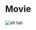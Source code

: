 # Movie

![alt tab](https://user-images.githubusercontent.com/26437161/27389750-91776a9e-569f-11e7-8208-ccc44d94af19.gif)
